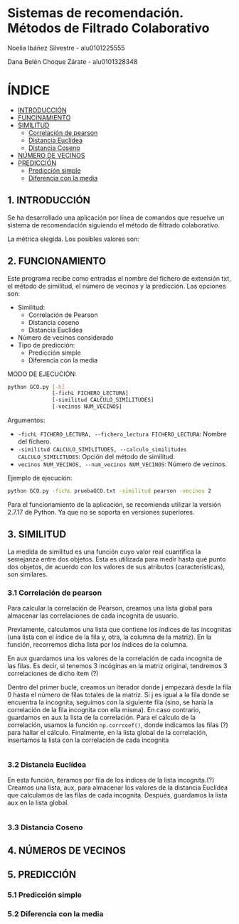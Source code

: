 # Sistemas de recomendación. Métodos de Filtrado Colaborativo

Noelia Ibáñez Silvestre - alu0101225555

Dana Belén Choque Zárate - alu0101328348

# ÍNDICE
- [INTRODUCCIÓN](#id1)
- [FUNCINAMIENTO](#id2)
- [SIMILITUD](#id3)
  - [Correlación de pearson](#id4)
  - [Distancia Euclídea](#id5)
  - [Distancia Coseno](#id6)
- [NÚMERO DE VECINOS](#id7)
- [PREDICCIÓN](#id8)
  - [Predicción simple](#id9)
  - [Diferencia con la media](#id10)



## 1. INTRODUCCIÓN <a name="id1"></a>
Se ha desarrollado una aplicación por línea de comandos que resuelve un sistema de recomendación siguiendo el método de filtrado colaborativo. 

La métrica elegida. Los posibles valores son:



## 2. FUNCIONAMIENTO <a name="id2"></a>
Este programa recibe como entradas el nombre del fichero de extensión txt, el método de similitud, el número de vecinos y la predicción.
Las opciones son:
- Similitud:
  - Correlación de Pearson
  - Distancia coseno
  - Distancia Euclídea
- Número de vecinos considerado
- Tipo de predicción:
  - Predicción simple
  - Diferencia con la media

MODO DE EJECUCIÓN:
```bash
python GCO.py [-h]
              [-fichL FICHERO_LECTURA]
              [-similitud CALCULO_SIMILITUDES]
              [-vecinos NUM_VECINOS]
```
Argumentos:
* ```-fichL FICHERO_LECTURA, --fichero_lectura FICHERO_LECTURA```: Nombre del fichero.
* ```-similitud CALCULO_SIMILITUDES, --calculo_similitudes CALCULO_SIMILITUDES```: Opción del método de similitud.
* ```vecinos NUM_VECINOS, --num_vecinos NUM_VECINOS```: Número de vecinos.

Ejemplo de ejecución:
<!-- PONER EL DEFINITIVO -->
```bash
python GCO.py -fichL pruebaGCO.txt -similitud pearson -vecinos 2
```

Para el funcionamiento de la aplicación, se recomienda utilizar la versión 2.7.17 de Python. Ya que no se soporta en versiones superiores.



## 3. SIMILITUD <a name="id3"></a>
La medida de similitud es una función cuyo valor real cuantifica la semejanza entre dos objetos. Esta es utilizada para medir hasta qué punto dos objetos, de acuerdo con los valores de sus atributos (características), son similares.

### 3.1 Correlación de pearson <a name="id4"></a>
Para calcular la correlación de Pearson, creamos una lista global para almacenar las correlaciones de cada incognita de usuario.

Previamente, calculamos una lista que contiene los índices de las incognitas (una lista con el índice de la fila y, otra, la columna de la matriz). En la función, recorremos dicha lista por los índices de la columna.

<!-- HAY QUE REDACTARLO BIEN... -->
En aux guardamos una los valores de la correlación de cada incognita de las filas. Es decir, si tenemos 3 incóginas en la matriz original, tendremos 3 correlaciones de dicho item (?)

Dentro del primer bucle, creamos un iterador donde j empezará desde la fila 0 hasta el número de filas totales de la matriz. Si j es igual a la fila donde se encuentra la incognita, seguimos con la siguiente fila (sino, se haría la correlación de la fila incognita con ella misma). En caso contrario, guardamos en aux la lista de la correlación.
Para el cálculo de la correlación, usamos la función ```np.corrcoef()```, donde indicamos las filas (?) para hallar el cálculo.
Finalmente, en la lista global de la correlación, insertamos la lista con la correlación de cada incognita

```python

```



### 3.2 Distancia Euclídea <a name="id5"></a>
<!-- MISMA IDEA QUE LO ANTERIOR, PERO MAL REDACTADO :/ -->
En esta función, iteramos por fila de los índices de la lista incognita.(?)
Creamos una lista, aux, para almacenar los valores de la distancia Euclídea que calculamos de las filas de cada incognita. Después, guardamos la lista aux en la lista global.

```python

```


<!-- Noelia -->
### 3.3 Distancia Coseno <a name="id6"></a>

## 4. NÚMEROS DE VECINOS <a name="id7"></a>


## 5. PREDICCIÓN <a name="id8"></a>

### 5.1 Predicción simple <a name="id9"></a>


### 5.2 Diferencia con la media <a name="id10"></a>
